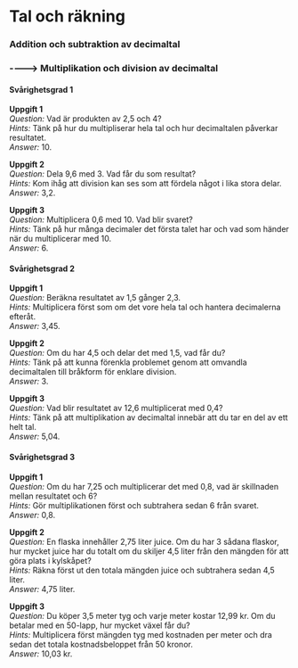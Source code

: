 # Tal och räkning
### Addition och subtraktion av decimaltal
### ----> Multiplikation och division av decimaltal

#### Svårighetsgrad 1

**Uppgift 1**  
*Question:* Vad är produkten av 2,5 och 4?  
*Hints:* Tänk på hur du multipliserar hela tal och hur decimaltalen påverkar resultatet.  
*Answer:* 10.

**Uppgift 2**  
*Question:* Dela 9,6 med 3. Vad får du som resultat?  
*Hints:* Kom ihåg att division kan ses som att fördela något i lika stora delar.  
*Answer:* 3,2.

**Uppgift 3**  
*Question:* Multiplicera 0,6 med 10. Vad blir svaret?  
*Hints:* Tänk på hur många decimaler det första talet har och vad som händer när du multiplicerar med 10.  
*Answer:* 6.


#### Svårighetsgrad 2

**Uppgift 1**  
*Question:* Beräkna resultatet av 1,5 gånger 2,3.  
*Hints:* Multiplicera först som om det vore hela tal och hantera decimalerna efteråt.  
*Answer:* 3,45.

**Uppgift 2**  
*Question:* Om du har 4,5 och delar det med 1,5, vad får du?  
*Hints:* Tänk på att kunna förenkla problemet genom att omvandla decimaltalen till bråkform för enklare division.  
*Answer:* 3.

**Uppgift 3**  
*Question:* Vad blir resultatet av 12,6 multiplicerat med 0,4?  
*Hints:* Tänk på att multiplikation av decimaltal innebär att du tar en del av ett helt tal.  
*Answer:* 5,04.


#### Svårighetsgrad 3

**Uppgift 1**  
*Question:* Om du har 7,25 och multiplicerar det med 0,8, vad är skillnaden mellan resultatet och 6?  
*Hints:* Gör multiplikationen först och subtrahera sedan 6 från svaret.  
*Answer:* 0,8.

**Uppgift 2**  
*Question:* En flaska innehåller 2,75 liter juice. Om du har 3 sådana flaskor, hur mycket juice har du totalt om du skiljer 4,5 liter från den mängden för att göra plats i kylskåpet?  
*Hints:* Räkna först ut den totala mängden juice och subtrahera sedan 4,5 liter.  
*Answer:* 4,75 liter.

**Uppgift 3**  
*Question:* Du köper 3,5 meter tyg och varje meter kostar 12,99 kr. Om du betalar med en 50-lapp, hur mycket växel får du?  
*Hints:* Multiplicera först mängden tyg med kostnaden per meter och dra sedan det totala kostnadsbeloppet från 50 kronor.  
*Answer:* 10,03 kr.